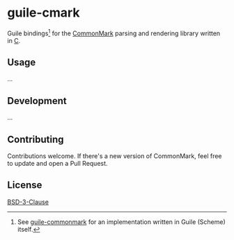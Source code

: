 # guile-cmark

Guile bindings[^1] for the [CommonMark](https://commonmark.org/) parsing and rendering library written in [C](https://github.com/commonmark/cmark).

## Usage

...

## Development

...

## Contributing

Contributions welcome. If there's a new version of CommonMark, feel free to update and open a Pull Request.

## License

[BSD-3-Clause](LICENSE)

[^1]: See [guile-commonmark](https://github.com/OrangeShark/guile-commonmark) for an implementation written in Guile (Scheme) itself.
